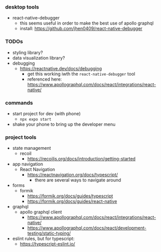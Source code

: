 ### desktop tools
- react-native-debugger
  - this seems useful in order to make the best use of apollo graphql
  - install: https://github.com/jhen0409/react-native-debugger

### TODOs
- styling library?
- data visualization library?
- debugging
  - https://reactnative.dev/docs/debugging
    - get this working iwth the `react-native-debugger` tool
    - referenced here: https://www.apollographql.com/docs/react/integrations/react-native/

### commands
- start project for dev (with phone)
  - `npx expo start`
- shake your phone to bring up the developer menu

### project tools
- state management
  - recoil
    - https://recoiljs.org/docs/introduction/getting-started
- app navigation
  - React Navigation
    - https://reactnavigation.org/docs/typescript/
      - there are several ways to navigate around
- forms
  - formik
    - https://formik.org/docs/guides/typescript
    - https://formik.org/docs/guides/react-native
- graphql
  - apollo graphql client
    - https://www.apollographql.com/docs/react/integrations/react-native/
    - https://www.apollographql.com/docs/react/development-testing/static-typing/
- eslint rules, but for typescript:
  - https://typescript-eslint.io/

